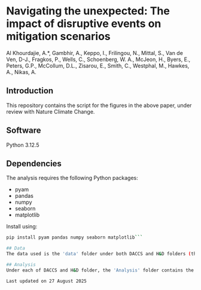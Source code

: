 # Navigating the unexpected: The impact of disruptive events on mitigation scenarios
Al Khourdajie, A.*, Gambhir, A., Keppo, I., Frilingou, N., Mittal, S., Van de Ven, D-J., Fragkos, P., Wells, C., Schoenberg, W. A., McJeon, H., Byers, E., Peters, G.P., McCollum, D.L., Zisarou, E., Smith, C., Westphal, M., Hawkes, A., Nikas, A.

## Introduction
This repository contains the script for the figures in the above paper, under review with Nature Climate Change. 

## Software
Python 3.12.5

## Dependencies
The analysis requires the following Python packages:
- pyam
- pandas  
- numpy
- seaborn
- matplotlib

Install using:
```bash
pip install pyam pandas numpy seaborn matplotlib```

## Data
The data used is the 'data' folder under both DACCS and H&D folders (the two different stylised scenarios ran in the analysis).

## Analysis
Under each of DACCS and H&D folder, the 'Analysis' folder contains the scripts to generate the figures in the paper. 

Last updated on 27 August 2025
